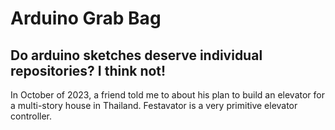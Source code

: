 Arduino Grab Bag
================

Do arduino sketches deserve individual repositories? I think not!
-----------------------------------------------------------------

In October of 2023, a friend told me to about his plan to build an elevator for a  multi-story house in Thailand. 
Festavator is a very primitive elevator controller. 


